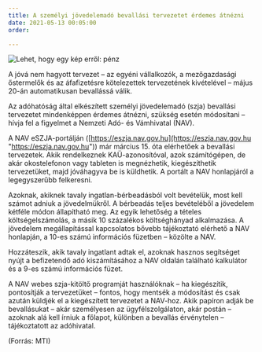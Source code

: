 ```yaml
---
title: A személyi jövedelemadó bevallási tervezetet érdemes átnézni
date: 2021-05-13 00:05:00
order: 

---
```

![Lehet, hogy egy kép erről: pénz](https://scontent-vie1-1.xx.fbcdn.net/v/t1.6435-9/190166018_1214869305612572_940832022888284360_n.png?_nc_cat=103&ccb=1-3&_nc_sid=730e14&_nc_ohc=lBCPh66AM6kAX-NtpGi&_nc_ht=scontent-vie1-1.xx&oh=7cca82b8e60d8f91a5c54a81bc9ae2f9&oe=60D27D90)

A jóvá nem hagyott tervezet – az egyéni vállalkozók, a mezőgazdasági őstermelők és az áfafizetésre kötelezettek tervezetének kivételével – május 20-án automatikusan bevallássá válik.

Az adóhatóság által elkészített személyi jövedelemadó (szja) bevallási tervezetet mindenképpen érdemes átnézni, szükség esetén módosítani – hívja fel a figyelmet a Nemzeti Adó- és Vámhivatal (NAV).

A NAV eSZJA-portálján ([https://eszja.nav.gov.hu](https://eszja.nav.gov.hu "https://eszja.nav.gov.hu")) már március 15. óta elérhetőek a bevallási tervezetek. Akik rendelkeznek KAÜ-azonosítóval, azok számítógépen, de akár okostelefonon vagy tableten is megnézhetik, kiegészíthetik tervezetüket, majd jóváhagyva be is küldhetik. A portált a NAV honlapjáról a legegyszerűbb felkeresni.

Azoknak, akiknek tavaly ingatlan-bérbeadásból volt bevételük, most kell számot adniuk a jövedelmükről. A bérbeadás teljes bevételéből a jövedelem kétféle módon állapítható meg. Az egyik lehetőség a tételes költségelszámolás, a másik 10 százalékos költséghányad alkalmazása. A jövedelem megállapítással kapcsolatos bővebb tájékoztató elérhető a NAV honlapján, a 10-es számú információs füzetben – közölte a NAV.

Hozzáteszik, akik tavaly ingatlant adtak el, azoknak hasznos segítséget nyújt a befizetendő adó kiszámításához a NAV oldalán található kalkulátor és a 9-es számú információs füzet.

A NAV webes szja-kitöltő programját használóknak – ha kiegészítik, pontosítják a tervezetüket – fontos, hogy mentsék a módosítást és csak azután küldjék el a kiegészített tervezetet a NAV-hoz. Akik papíron adják be bevallásukat – akár személyesen az ügyfélszolgálaton, akár postán – azoknak alá kell írniuk a főlapot, különben a bevallás érvénytelen – tájékoztatott az adóhivatal.

(Forrás: MTI)